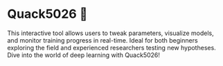 # Quack5026 🦆

This interactive tool allows users to tweak parameters, visualize models, and monitor training progress in real-time. Ideal for both beginners exploring the field and experienced researchers testing new hypotheses. Dive into the world of deep learning with Quack5026!
